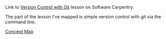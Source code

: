 Link to [Version Control with Git](http://swcarpentry.github.io/git-novice/01-backup.html) lesson on Software Carpentry.

The part of the lesson I've mapped is simple version control with git via the command line.

[Concept Map](http://imgur.com/XEWX2XT)
